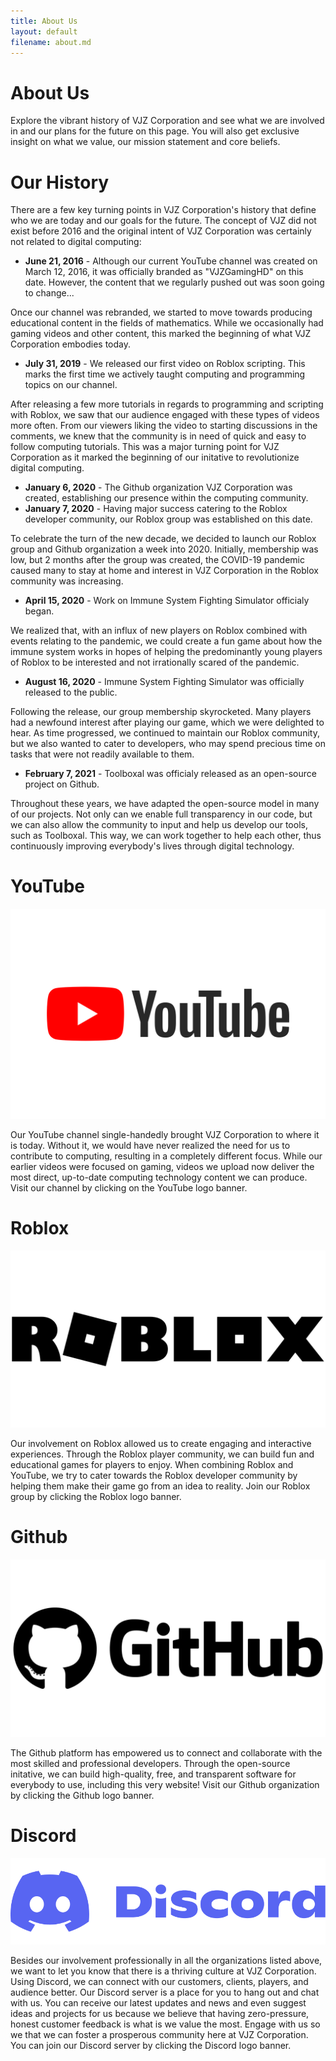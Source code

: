 ```yaml
---
title: About Us
layout: default
filename: about.md
---
```


# About Us
Explore the vibrant history of VJZ Corporation and see what we are involved in and our plans for the future on this page. You will also get exclusive insight on what we value, our mission statement and core beliefs.

# Our History
There are a few key turning points in VJZ Corporation's history that define who we are today and our goals for the future. The concept of VJZ did not exist before 2016 and the original intent of VJZ Corporation was certainly not related to digital computing:

- **June 21, 2016** - Although our current YouTube channel was created on March 12, 2016, it was officially branded as "VJZGamingHD" on this date. However, the content that we regularly pushed out was soon going to change...

Once our channel was rebranded, we started to move towards producing educational content in the fields of mathematics. While we occasionally had gaming videos and other content, this marked the beginning of what VJZ Corporation embodies today.

- **July 31, 2019** - We released our first video on Roblox scripting. This marks the first time we actively taught computing and programming topics on our channel.

After releasing a few more tutorials in regards to programming and scripting with Roblox, we saw that our audience engaged with these types of videos more often. From our viewers liking the video to starting discussions in the comments, we knew that the community is in need of quick and easy to follow computing tutorials. This was a major turning point for VJZ Corporation as it marked the beginning of our initative to revolutionize digital computing. 

- **January 6, 2020** - The Github organization VJZ Corporation was created, establishing our presence within the computing community.
- **January 7, 2020** - Having major success catering to the Roblox developer community, our Roblox group was established on this date.

To celebrate the turn of the new decade, we decided to launch our Roblox group and Github organization a week into 2020. Initially, membership was low, but 2 months after the group was created, the COVID-19 pandemic caused many to stay at home and interest in VJZ Corporation in the Roblox community was increasing.

- **April 15, 2020** - Work on Immune System Fighting Simulator officialy began.

We realized that, with an influx of new players on Roblox combined with events relating to the pandemic, we could create a fun game about how the immune system works in hopes of helping the predominantly young players of Roblox to be interested and not irrationally scared of the pandemic.

- **August 16, 2020** - Immune System Fighting Simulator was officially released to the public.

Following the release, our group membership skyrocketed. Many players had a newfound interest after playing our game, which we were delighted to hear. As time progressed, we continued to maintain our Roblox community, but we also wanted to cater to developers, who may spend precious time on tasks that were not readily available to them.

- **February 7, 2021** - Toolboxal was officialy released as an open-source project on Github.

Throughout these years, we have adapted the open-source model in many of our projects. Not only can we enable full transparency in our code, but we can also allow the community to input and help us develop our tools, such as Toolboxal. This way, we can work together to help each other, thus continuously improving everybody's lives through digital technology.

# YouTube
[![](/assets/images/youtube.svg)](https://www.youtube.com/channel/UC8ElcGm7bLnwc7f44wzDpqA)

Our YouTube channel single-handedly brought VJZ Corporation to where it is today. Without it, we would have never realized the need for us to contribute to computing, resulting in a completely different focus. While our earlier videos were focused on gaming, videos we upload now deliver the most direct, up-to-date computing technology content we can produce. Visit our channel by clicking on the YouTube logo banner.

# Roblox
[![](/assets/images/roblox.png)](https://www.roblox.com/groups/5474151/V-J-Z-Corporation)

Our involvement on Roblox allowed us to create engaging and interactive experiences. Through the Roblox player community, we can build fun and educational games for players to enjoy. When combining Roblox and YouTube, we try to cater towards the Roblox developer community by helping them make their game go from an idea to reality.
Join our Roblox group by clicking the Roblox logo banner.

# Github
[![](/assets/images/github.png)](https://github.com/VJZ-Corp)

The Github platform has empowered us to connect and collaborate with the most skilled and professional developers. Through the open-source initative, we can build high-quality, free, and transparent software for everybody to use, including this very website! Visit our Github organization by clicking the Github logo banner.

# Discord
[![](/assets/images/discord.png)](https://discord.gg/avgawKw)

Besides our involvement professionally in all the organizations listed above, we want to let you know that there is a thriving culture at VJZ Corporation. Using Discord, we can connect with our customers, clients, players, and audience better. Our Discord server is a place for you to hang out and chat with us. You can receive our latest updates and news and even suggest ideas and projects for us because we believe that having zero-pressure, honest customer feedback is what is we value the most. Engage with us so we that we can foster a prosperous community here at VJZ Corporation. You can join our Discord server by clicking the Discord logo banner.

